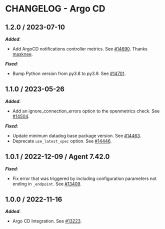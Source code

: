# CHANGELOG - Argo CD

## 1.2.0 / 2023-07-10

***Added***:

* Add ArgoCD notifications controller metrics. See [#14690](https://github.com/DataDog/integrations-core/pull/14690). Thanks [maxknee](https://github.com/maxknee).

***Fixed***:

* Bump Python version from py3.8 to py3.9. See [#14701](https://github.com/DataDog/integrations-core/pull/14701).

## 1.1.0 / 2023-05-26

***Added***: 

* Add an ignore_connection_errors option to the openmetrics check. See [#14504](https://github.com/DataDog/integrations-core/pull/14504).

***Fixed***: 

* Update minimum datadog base package version. See [#14463](https://github.com/DataDog/integrations-core/pull/14463).
* Deprecate `use_latest_spec` option. See [#14446](https://github.com/DataDog/integrations-core/pull/14446).


## 1.0.1 / 2022-12-09 / Agent 7.42.0

***Fixed***: 

* Fix error that was triggered by including configuration parameters not ending in `_endpoint`. See [#13409](https://github.com/DataDog/integrations-core/pull/13409).


## 1.0.0 / 2022-11-16

***Added***: 

* Argo CD Integration. See [#13223](https://github.com/DataDog/integrations-core/pull/13223).


